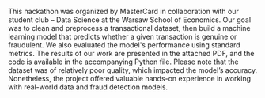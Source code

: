 This hackathon was organized by MasterCard in collaboration with our student club – Data Science at the Warsaw School of Economics.
Our goal was to clean and preprocess a transactional dataset, then build a machine learning model that predicts whether a given transaction is genuine or fraudulent. We also evaluated the model's performance using standard metrics.
The results of our work are presented in the attached PDF, and the code is available in the accompanying Python file.
Please note that the dataset was of relatively poor quality, which impacted the model’s accuracy. Nonetheless, the project offered valuable hands-on experience in working with real-world data and fraud detection models.
